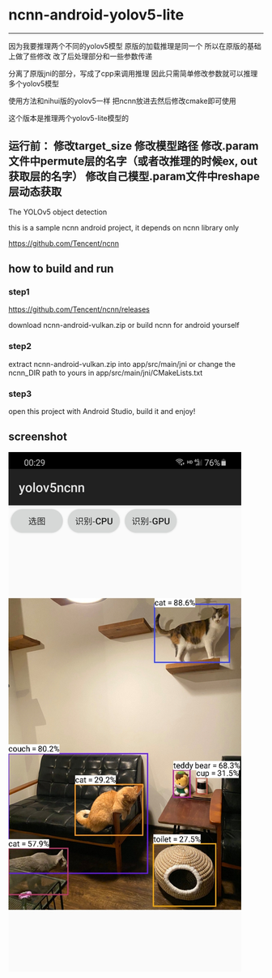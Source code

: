 # ncnn-android-yolov5-lite

-------------------------------------------------------------------------
因为我要推理两个不同的yolov5模型
原版的加载推理是同一个
所以在原版的基础上做了些修改
改了后处理部分和一些参数传递

分离了原版jni的部分，写成了cpp来调用推理
因此只需简单修改参数就可以推理多个yolov5模型

使用方法和nihui版的yolov5一样
把ncnn放进去然后修改cmake即可使用

这个版本是推理两个yolov5-lite模型的

运行前：
修改target_size
修改模型路径
修改.param文件中permute层的名字（或者改推理的时候ex, out获取层的名字）
修改自己模型.param文件中reshape层动态获取
-------------------------------------------------------------------------

The YOLOv5 object detection

this is a sample ncnn android project, it depends on ncnn library only

https://github.com/Tencent/ncnn

## how to build and run
### step1
https://github.com/Tencent/ncnn/releases

download ncnn-android-vulkan.zip or build ncnn for android yourself

### step2
extract ncnn-android-vulkan.zip into app/src/main/jni or change the ncnn_DIR path to yours in app/src/main/jni/CMakeLists.txt

### step3
open this project with Android Studio, build it and enjoy!

## screenshot
![](screenshot.jpg)

